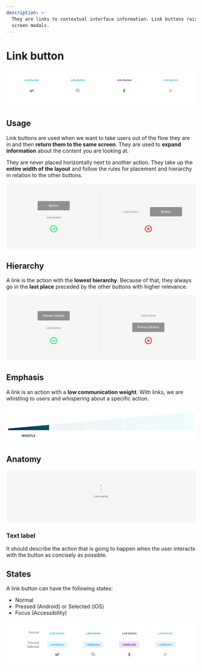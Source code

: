 ```yaml
---
description: >-
  They are links to contextual interface information. Link buttons raise single
  screen modals.
---
```


# Link button

![Link button applied to different brands](../../../.gitbook/assets/typology_link.png)

## Usage

Link buttons are used when we want to take users out of the flow they are in and then **return them to the same screen**. They are used to **expand information** about the content you are looking at. ‌

They are never placed horizontally next to another action. They take up the **entire width of the layout** and follow the rules for placement and hierarchy in relation to the other buttons.

![](../../../.gitbook/assets/typology_link_usage.png)

## Hierarchy

A link is the action with the **lowest hierarchy**. Because of that, they always go in the **last place** preceded by the other buttons with higher relevance.

![](../../../.gitbook/assets/typology_link_hierarchy.png)

## Emphasis

A link is an action with a **low communication weight**. With links, we are whistling to users and whispering about a specific action.

![](../../../.gitbook/assets/typology_link_emphasis.png)

## Anatomy

![1. Text label](../../../.gitbook/assets/typology_link_anatomy.png)

### Text label

It should describe the action that is going to happen when the user interacts with the button as concisely as possible.

## States

A link button can have the following states:

* Normal
* Pressed \(Android\) or Selected \(iOS\)
* Focus \(Accessibility\)

![](../../../.gitbook/assets/typology_link_states.png)

